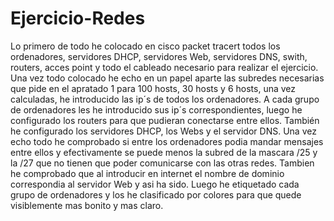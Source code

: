 # Ejercicio-Redes
Lo primero de todo he colocado en cisco packet tracert todos los ordenadores, servidores DHCP, servidores Web, servidores DNS, swith, routers, acces point y todo el cableado necesario para realizar el ejercicio.
Una vez todo colocado he echo en un papel aparte las subredes necesarias que pide en el apratado 1 para 100 hosts, 30 hosts y 6 hosts, una vez calculadas, he introducido las ip´s de todos los ordenadores.
A cada grupo de ordenadores les he introducido sus ip´s correspondientes, luego he configurado los routers para que pudieran conectarse entre ellos. También he configurado los servidores DHCP, los Webs y el servidor DNS.
Una vez echo todo he comprobado si entre los ordenadores podia mandar mensajes entre ellos y efectivamente se puede menos la subred de la mascara /25 y la /27 que no tienen que poder comunicarse con las otras redes.
Tambien he comprobado que al introducir en internet el nombre de dominio correspondia al servidor Web y asi ha sido.
Luego he etiquetado cada grupo de ordenadores y los he clasificado por colores para que quede visiblemente mas bonito y mas claro.
